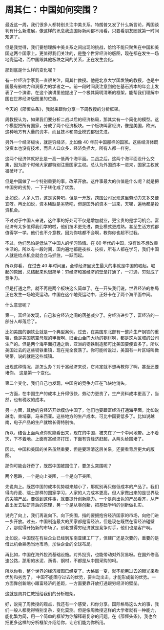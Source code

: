 # 周其仁：中国如何突围？

最近这一周，我们很多人都特别关注中美关系。特朗普又发了什么新言论，两国谈判有什么新进展，像这样的讯息我连国际新闻都不用看，只要看朋友圈就第一时间知道了。

但是我觉得，我们要想理解中美关系之间出现的挑战，恰恰不能只聚焦在中国和美国这两个国家上。更值得我们关注的，是整个世界经济的版图，现在都在发生一场地壳运动，而中国跟其他板块之间的关系，正在发生变化。

那到底是什么样的变化呢？

有一位经济学家我一直很关注，周其仁教授。他是北京大学国发院的教授，也是中国最有影响力和洞察力的学者之一。前一段时间我注意到他在基石资本的年会上发表了一个演讲，在这个演讲里他提出了一个极其简明清晰的框架，能帮我们理解中国在世界经济版图里的位置。

今天的《邵恒头条》，我就来跟你分享一下周教授的分析框架。

周教授认为，如果我们要分析二战以后的经济格局，那其实有一个简化的模型。这个模型把所有国家，分成了两个经济板块。一个板块叫富经济，像是美国，欧洲。这种地方有大量的资本，而且技术和商业模式都很先进。

另外一个经济板块，就是穷经济，比如像 40 年前中国那样的国家。这些经济体既没资本也没有技术，而且人口众多，经济负担大，所有人都一样穷。

这两个经济体就好比是一高一低两个海平面。二战之后，这两个海平面没什么交集，因为那个时候大家都特别注重国家主权。总认为外国资本一进来，国家主权就被破坏了。

但是中国做了一个特别重要的事，改革开放。这件事最大的价值是什么呢？就是把中国穷的劣势，一下子转化成了优势。

比如说，人多人穷，这是劣势吧，但是一开放，跨国公司发现这里劳动力又多又便宜呀。再比如说，资本稀缺是劣势吧，但是国外的资本一进来，天哪，遍地都是投资机会。

不过对于中国人来说，这件事的好处可不仅是增加就业，更宝贵的是学习机会。富经济有太多值得我们学的啦，他们技术更先进，商业模式更成熟，甚至生活方式都值得学一学。他们也不介意教，因为你啥都不会啊，教你你也超不过我。

不过，他们恐怕是低估了中国人的学习热情。在 80 年代的中国，没有谁不想改善生活的。所以有一段时间，国内遍地都是夜校、技校，所有人都在学习，我们中国人就是给点机会就会立马抓住，一跃而起。

所以你看， 在过去 40 年时间里，全球经济里发生最大的事就是中国的崛起。崛起的原因，总结起来也很简单：穷经济和富经济的壁垒打通了，一打通，穷就成了竞争力。

但是打通之后，就不再是两个板块这么简单了。在一开头我们说，世界经济的格局正在发生一场地壳运动。中国在这个地壳运动中，正好卡在了两个海平面中间。

什么意思呢？

第一，富经济发现，自己和穷经济之间的落差减少了。穷经济进步了，富经济的一部分人却落后了。

比如美国的钢铁业就是一个典型案例。过去，在美国东北部有一整片生产钢铁的重镇，像是美国航空母舰的甲板啊、旧金山金门大桥的钢材啊，都是这片区域的公司生产的。但是两个海平面打通之后，亚洲的钢铁制造那可比美国要便宜多了。所以美国过去的这些钢铁重镇，现在完全衰落了。你可能听说过，美国有一片区域叫做锈带，说的就是这些城镇。

出现这种情况，那怎么办？对于富经济来说，它肯定就不想再教你了啊，甚至还要堵你。 这是第一个变化。

第二个变化，我们自己也发现，中国穷的竞争力正在飞快地消失。

一方面，在中国生产的成本上升得很快，劳动力更贵了，生产资料成本更高了，当然，也有税收的成本。

另一方面，其他的穷经济开始模仿中国了，他们也要跟富经济打通海平面，比如说越南，柬埔寨，马来西亚。这些地方的生产成本，可比中国要低多了。比如说越南，电子产品的生产就增长得特别快。

所以，结合上面两点你就能看出来，现在的中国，被夹在了一个中间地带。上不着天，下不着地。上面有富经济打压，下面有穷经济赶超，从两头给围堵了。

因此，中国和美国的关系虽然重要，但是要理清这层关系，还要看背后更大的版图。

那你可能会好奇了，既然中国被围住了，要怎么突围呢？

两个思路，一个是向上突围，一个是向下突围。

先说向上。既然中国的成本优势越来越小了，那就别再只做低成本的产品了。我们得向丹麦、瑞士那样的国家学习，人家的人力成本更高，但人家做出来的是世界级的尖端产品。要做到这件事，就要提升创新能力。一个是向出色的产品看齐，从产品出发去钻研背后的原理，另一个是从零创新，把基础学科的创新做扎实。

说完了向上，我们再说向下。向下突围，指的要拥抱穷经济国家的市场，向他们进一步开放。过去，中国制造最大的买家都是富经济，但是现在既然在富经济碰壁了，那就得开拓新的市场了。别老觉得穷经济就是竞争对手，他们也是客户啊。

比如说，中国现在有些企业已经到东南亚建工厂了，但建厂还是次要的，重要的是借此机会熟悉当地市场，加快企业的全球布局。

再比如，中国在海外投资基础设施。对外投资，也能带动对外贸易呀。在国外修高速公路，那用的水泥、沥青、钢材，不都是从中国采购的吗。

所以你看，整个世界的经济版图已经变了。大格局一变，就不能用过去的眼光来看优势和劣势了。 中国不能固守过去的优势，要主动出击，才能形成新的优势。一方面靠创新缩小跟富经济的差距，一方面要靠开放打通跟穷经济的壁垒。

这就是周其仁教授给我们的分析框架。

好，说完了周教授的观点，我还有一个感受，和你分享。国际格局这么大的事，我们一般人都觉得特别复杂，变化莫测。但是像周教授这样的大学者就有一种能力，能化繁为简，用一个简单的框架为你解释最复杂的问题。在《邵恒头条》，我也会把更多这样的分析框架介绍给你，让它们能为你所用。
